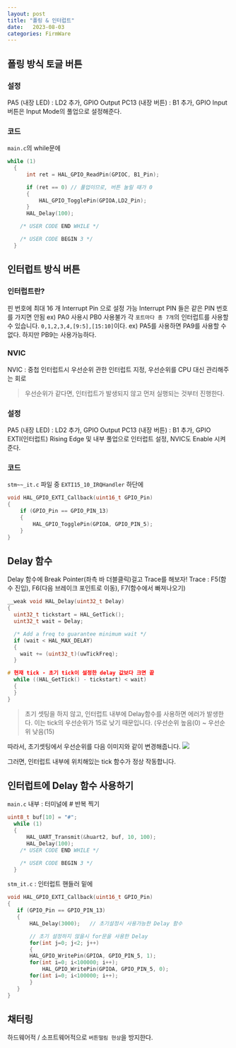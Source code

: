```yaml
---
layout: post
title: "폴링 & 인터럽트"
date:   2023-08-03
categories: FirmWare
---
```


## 폴링 방식 토글 버튼
### 설정
PA5 (내장 LED) : LD2 추가, GPIO Output
PC13 (내장 버튼) : B1 추가, GPIO Input
버튼은 Input Mode의 풀업으로 설정해준다.

### 코드
`main.c`의 while문에
```c
while (1)
  {
	  int ret = HAL_GPIO_ReadPin(GPIOC, B1_Pin);

	  if (ret == 0) // 풀업이므로, 버튼 눌릴 때가 0
	  {
		  HAL_GPIO_TogglePin(GPIOA,LD2_Pin);
	  }
      HAL_Delay(100);

    /* USER CODE END WHILE */

    /* USER CODE BEGIN 3 */
  }
```

## 인터럽트 방식 버튼
### 인터럽트란?
핀 번호에 최대 16 개 Interrupt Pin 으로 설정 가능
Interrupt PIN 들은 같은 PIN 번호를 가지면 안됨 ex) PA0 사용시 PB0 사용불가
각 `포트마다 총 7개`의 인터럽트를 사용할 수 있습니다.
`0,1,2,3,4,[9:5],[15:10]`이다. ex) PA5를 사용하면 PA9를 사용할 수 없다. 하지만 PB9는 사용가능하다.
### NVIC
NVIC : 중첩 인터럽트시 우선순위 관한 인터럽트 지정, 우선순위를 CPU 대신 관리해주는 회로

> 우선순위가 같다면, 인터럽트가 발생되지 않고 먼저 실행되는 것부터 진행한다.

### 설정
PA5 (내장 LED) : LD2 추가, GPIO Output
PC13 (내장 버튼) : B1 추가, GPIO EXTI(인터럽트)
Rising Edge 및 내부 풀업으로 인터럽트 설정, NVIC도 Enable 시켜준다.

### 코드
`stm~~_it.c` 파일 중 `EXTI15_10_IRQHandler` 하단에
```c
void HAL_GPIO_EXTI_Callback(uint16_t GPIO_Pin)
{
	if (GPIO_Pin == GPIO_PIN_13)
	{
		HAL_GPIO_TogglePin(GPIOA, GPIO_PIN_5);
	}
}
```

## Delay 함수
Delay 함수에 Break Pointer(좌측 바 더블클릭)걸고 Trace를 해보자!
Trace : F5(함수 진입), F6(다음 브레이크 포인트로 이동), F7(함수에서 빠져나오기)
```c
__weak void HAL_Delay(uint32_t Delay)
{
  uint32_t tickstart = HAL_GetTick();
  uint32_t wait = Delay;

  /* Add a freq to guarantee minimum wait */
  if (wait < HAL_MAX_DELAY)
  {
    wait += (uint32_t)(uwTickFreq);
  }

# 현재 tick - 초기 tick이 설정한 delay 값보다 크면 끝
  while ((HAL_GetTick() - tickstart) < wait)
  {
  }
}
```
> 초기 셋팅을 하지 않고, 인터럽트 내부에 Delay함수를 사용하면 에러가 발생한다. 이는 tick의 우선순위가 15로 낮기 때문입니다. (우선순위 높음(0) ~ 우선순위 낮음(15)

따라서, 초기셋팅에서 우선순위를 다음 이미지와 같이 변경해줍니다.
![](https://velog.velcdn.com/images/dev-hoon/post/63752eb2-1d19-4543-b5f4-fea4e37961ca/image.png)

그러면, 인터럽트 내부에 위치해있는 tick 함수가 정상 작동합니다.

## 인터럽트에 Delay 함수 사용하기
`main.c` 내부 : 터미널에 # 반복 찍기
```c
uint8_t buf[10] = "#";
  while (1)
  {
	  HAL_UART_Transmit(&huart2, buf, 10, 100); 
	  HAL_Delay(100);
    /* USER CODE END WHILE */

    /* USER CODE BEGIN 3 */
  }
 ```
 
 `stm_it.c` : 인터럽트 핸들러 밑에
 ```c
 void HAL_GPIO_EXTI_Callback(uint16_t GPIO_Pin)
{
	if (GPIO_Pin == GPIO_PIN_13)
	{
		HAL_Delay(3000);   // 초기설정시 사용가능한 Delay 함수

		// 초기 설정하지 않을시 for문을 사용한 Delay
		for(int j=0; j<2; j++)
		{
		HAL_GPIO_WritePin(GPIOA, GPIO_PIN_5, 1);
		for(int i=0; i<100000; i++);
			HAL_GPIO_WritePin(GPIOA, GPIO_PIN_5, 0);
		for(int i=0; i<100000; i++);
		}
	}
}
```

## 채터링
하드웨어적 / 소프트웨어적으로 `버튼떨림 현상`을 방지한다.


